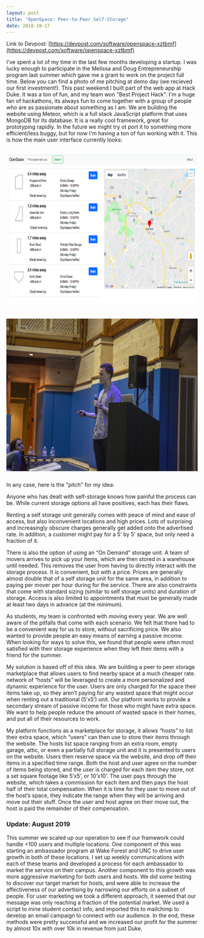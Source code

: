```yaml
---
layout: post
title: "OpenSpace: Peer-to-Peer Self-Storage"
date: 2018-10-17
---
```


Link to Devpost: [https://devpost.com/software/openspace-xztbmf](https://devpost.com/software/openspace-xztbmf)

I've spent a lot of my time in the last few months developing a startup. I was lucky enough to participate in the Melissa and Doug Entrepreneurship program last summer which gave me a grant to work on the project full time. Below you can find a photo of me pitching at demo day (we recieved our first investment!). This past weekend I built part of the web app at Hack Duke. It was a ton of fun, and my team won "Best Project Hack". I'm a huge fan of hackathons, its always fun to come together with a group of people who are as passionate about something as I am. We are building the website using Meteor, which is a full stack JavaScript platform that uses MongoDB for its database. It is a really cool framework, great for prototyping rapidly. In the future we might try ot port it to something more efficient/less buggy, but for now I'm having a ton of fun working with it. This is how the main user interface currently looks:

<img src="/assets/OpenSpace_Layout.png"
     alt="OpenSpace"
     style="float: center; margin-top: 10px; margin-bottom: 10px;" width='auto' height='400'>
     
<img src="/assets/demoday.jpg"
     alt="Pitching"
     style="float: center; margin-top: 10px; margin-bottom: 10px;" width='auto' height='400'>

In any case, here is the "pitch" for my idea: 

Anyone who has dealt with self-storage knows how painful the process can be. While current storage options all have positives, each has their flaws.

Renting a self storage unit generally comes with peace of mind and ease of access, but also inconvenient locations and high prices. Lots of surprising and increasingly obscure charges generally get added onto the advertised rate. In addition, a customer might pay for a 5’ by 5’ space, but only need a fraction of it.

There is also the option of using an “On Demand” storage unit. A team of movers arrives to pick up your items, which are then stored in a warehouse until needed. This removes the user from having to directly interact with the storage process. It is convenient, but with a price. Prices are generally almost double that of a self storage unit for the same area, in addition to paying per mover per hour during for the service. There are also constraints that come with standard sizing (similar to self storage units) and duration of storage. Access is also limited to appointments that must be generally made at least two days in advance (at the minimum).

As students, my team is confronted with moving every year. We are well aware of the pitfalls that come with each scenario. We felt that there had to be a convenient way for us to store, without sacrificing price. We also wanted to provide people an easy means of earning a passive income. When looking for ways to solve this, we found that people were often most satisfied with their storage experience when they left their items with a friend for the summer.

My solution is based off of this idea. We are building a peer to peer storage marketplace that allows users to find nearby space at a much cheaper rate. 
network of “hosts” will be leveraged to create a more personalized and dynamic experience for the user. Users are only charged for the space their items take up, so they aren’t paying for any wasted space that might occur when renting out a traditional (5’x5’) unit. Our platform works to provide a secondary stream of passive income for those who might have extra space. We want to help people reduce the amount of wasted space in their homes, and put all of their resources to work.

My platform functions as a marketplace for storage, it allows “hosts” to list their extra space, which “users” can then use to store their items through the website. The hosts list space ranging from an extra room, empty garage, attic, or even a partially full storage unit and it is presented to users on the website. Users then reserve space via the website, and drop off their items in a specified time range. Both the host and user agree on the number of items being stored, and the user is charged for each item they store, not a set square footage like 5’x5’, or 10’x10’. The user pays through the website, which takes a commission for each item and then pays the host half of their total compensation. When it is time for they user to move out of the host’s space, they indicate the range when they will be arriving and move out their stuff. Once the user and host agree on their move out, the host is paid the remainder of their compensation. 

<h3> Update: August 2019</h3>  
This summer we scaled up our operation to see if our framework could handle +100 users and multiple locations. One component of this was starting an ambassador program at Wake Forest and UNC to drive user growth in both of these locations. I set up weekly communications with each of these teams and developed a process for each ambassador to market the service on their campus. Another component to this growth was more aggressive marketing for both users and hosts. We did some testing to discover our target market for hosts, and were able to increase the affectiveness of our advertising by narrowing our efforts on a subset of people. For user marketing we took a different approach, it seemed that our message was only reaching a fraction of the potential market. We used a script to mine student contact info, and imported this to mailchimp to develop an email campaign to connect with our audience. In the end, these methods were pretty successful and we increased our profit for the summer by almost 10x with over 10k in revenue from just Duke. 
